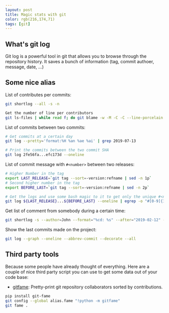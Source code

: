 ```yaml
---
layout: post
title: Magic stats with git
color: rgb(216,174,71)
tags: [git]
---
```


## What's git log

Git log is a powerful tool in git that allows you to browse through the repository history.
It saves a bunch of information (tag, commit authoer, message, date, ...)

## Some nice alias

List of contributes per commits:

```bash
git shortlog --all -s -n

Get the number of line per contributors
git ls-files | while read f; do git blame -w -M -C -C --line-porcelain "$f" | grep -I '^author '; done | sort -f | uniq -ic | sort -n
```

List of commits between two commits:

```bash
# Get commits at a certain day
git log --pretty='format:%H %an %ae %ai' | grep 2019-07-13  

# Print the commits between the two commit SHA
git log 2fe56fa...efc173d --oneline
```

List of commit message with `#<number>` between two releases:

```bash
# Higher Number in the tag
export LAST_RELEASE=`git tag --sort=-version:refname | sed -n 1p` 
# Second higher number in the tag
export BEFORE_LAST=`git tag --sort=-version:refname | sed -n 2p`  

# Get the logs and use some bash magic to it to get only the unique #<number> worked on. 
git log ${LAST_RELEASE}...${BEFORE_LAST} --oneline | egrep -o "#[0-9]{1,}" | sort | uniq -c | awk '{$1="";print}' | sed 's/^.//'
```

Get list of comment from somebody during a certain time:

```bash
git shortlog -s --author=John --format="%cd: %s" --after="2019-02-12" --before="2019-04-14"
```

Show the last commits made on the project:

```bash
git log --graph --oneline --abbrev-commit --decorate --all
```

## Third party tools

Because some people have already thought of everything.
Here are a couple of nice third party script you can use to get some data out of your code base:

  - [gitfame](https://pypi.org/project/git-fame/): Pretty-print git repository collaborators sorted by contributions.
  
```bash
pip install git-fame
git config --global alias.fame "!python -m gitfame"
git fame .
```
